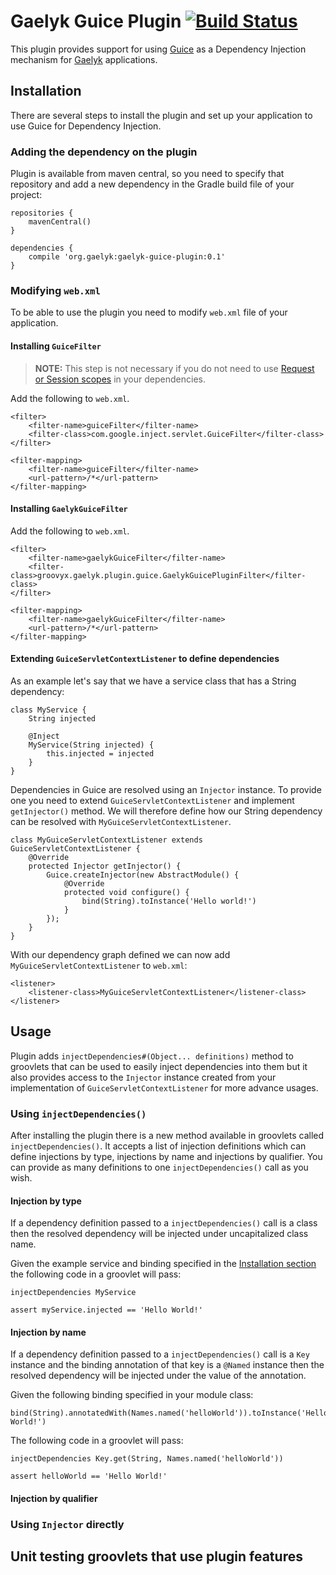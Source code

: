 # Gaelyk Guice Plugin [![Build Status](https://buildhive.cloudbees.com/job/erdi/job/gaelyk-guice-plugin/badge/icon)](https://buildhive.cloudbees.com/job/erdi/job/gaelyk-guice-plugin/)

This plugin provides support for using [Guice](http://code.google.com/p/google-guice/) as a Dependency Injection mechanism for [Gaelyk](http://gaelyk.org/) applications.

## Installation

There are several steps to install the plugin and set up your application to use Guice for Dependency Injection.

### Adding the dependency on the plugin

Plugin is available from maven central, so you need to specify that repository and add a new dependency in the Gradle build file of your project:

	repositories {
		mavenCentral()
	}

	dependencies {
		compile 'org.gaelyk:gaelyk-guice-plugin:0.1'
	}

### Modifying `web.xml`

To be able to use the plugin you need to modify `web.xml` file of your application.

#### Installing `GuiceFilter`

> **NOTE:** This step is not necessary if you do not need to use [Request or Session scopes](http://code.google.com/p/google-guice/wiki/ServletModule#Using_RequestScope) in your dependencies.

Add the following to `web.xml`.

	<filter>
		<filter-name>guiceFilter</filter-name>
		<filter-class>com.google.inject.servlet.GuiceFilter</filter-class>
	</filter>

	<filter-mapping>
		<filter-name>guiceFilter</filter-name>
		<url-pattern>/*</url-pattern>
	</filter-mapping>

#### Installing `GaelykGuiceFilter`

Add the following to `web.xml`.

	<filter>
		<filter-name>gaelykGuiceFilter</filter-name>
		<filter-class>groovyx.gaelyk.plugin.guice.GaelykGuicePluginFilter</filter-class>
	</filter>

	<filter-mapping>
		<filter-name>gaelykGuiceFilter</filter-name>
		<url-pattern>/*</url-pattern>
	</filter-mapping>

#### Extending `GuiceServletContextListener` to define dependencies

As an example let's say that we have a service class that has a String dependency:

	class MyService {
		String injected

		@Inject
		MyService(String injected) {
			this.injected = injected
		}
	}

Dependencies in Guice are resolved using an `Injector` instance. To provide one you need to extend `GuiceServletContextListener` and implement `getInjector()` method. We will therefore define how our String dependency can be resolved with `MyGuiceServletContextListener`.

	class MyGuiceServletContextListener extends GuiceServletContextListener {
		@Override
		protected Injector getInjector() {
			Guice.createInjector(new AbstractModule() {
				@Override
				protected void configure() {
					bind(String).toInstance('Hello world!')
				}
			});
		}
	}

With our dependency graph defined we can now add `MyGuiceServletContextListener` to `web.xml`:

	<listener>
		<listener-class>MyGuiceServletContextListener</listener-class>
	</listener>

## Usage

Plugin adds `injectDependencies#(Object... definitions)` method to groovlets that can be used to easily inject dependencies into them but it also provides access to the `Injector` instance created from your implementation of `GuiceServletContextListener` for more advance usages.

### Using `injectDependencies()`

After installing the plugin there is a new method available in groovlets called `injectDependencies()`. It accepts a list of injection definitions which can define injections by type, injections by name and injections by qualifier. You can provide as many definitions to one `injectDependencies()` call as you wish.

#### Injection by type

If a dependency definition passed to a `injectDependencies()` call is a class then the resolved dependency will be injected under uncapitalized class name.

Given the example service and binding specified in the [Installation section](#installation) the following code in a groovlet will pass:

	injectDependencies MyService

	assert myService.injected == 'Hello World!'

#### Injection by name

If a dependency definition passed to a `injectDependencies()` call is a `Key` instance and the binding annotation of that key is a `@Named` instance then the resolved dependency will be injected under the value of the annotation.

Given the following binding specified in your module class:

	bind(String).annotatedWith(Names.named('helloWorld')).toInstance('Hello World!')

The following code in a groovlet will pass:

	injectDependencies Key.get(String, Names.named('helloWorld'))

	assert helloWorld == 'Hello World!'

#### Injection by qualifier


### Using `Injector` directly


## Unit testing groovlets that use plugin features